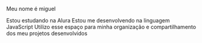 Meu nome é miguel

Estou estudando na Alura
Estou me desenvolvendo na linguagem JavaScript
Utilizo esse espaço para minha organização e compartilhamento dos meu projetos desenvolvidos
